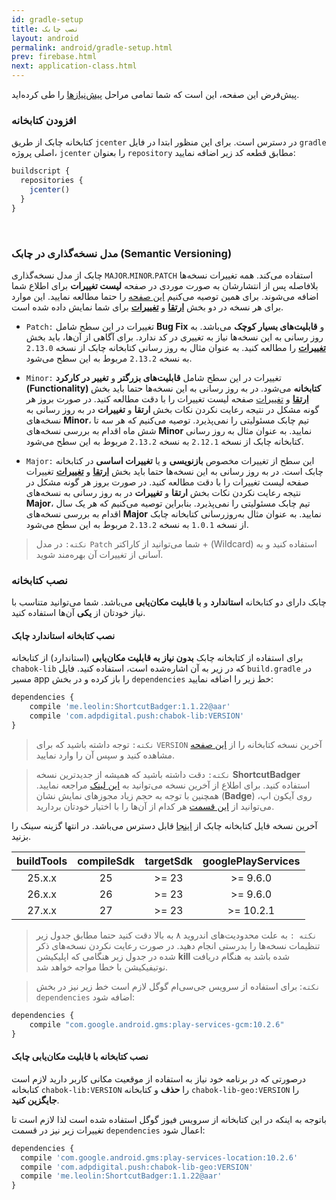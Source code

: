 ```yaml
---
id: gradle-setup
title: نصب چابک
layout: android
permalink: android/gradle-setup.html
prev: firebase.html
next: application-class.html
---
```


پیش‌فرض این صفحه، این است که شما تمامی مراحل [پیش‌نیازها](https://doc.chabokpush.com/android/required.html) را طی کرده‌اید.

### افزودن کتابخانه

کتابخانه چابک از طریق `jcenter` در دسترس است. برای این منظور ابتدا در فایل `gradle` اصلی پروژه، `jcenter` را بعنوان `repository` مطابق قطعه کد زیر اضافه نمایید:

```javascript
buildscript {
  repositories {
    jcenter()
  }
}  
```
<Br>

### مدل نسخه‌گذاری در چابک (Semantic Versioning)

چابک از مدل نسخه‌گذاری `MAJOR`.`MINOR`.`PATCH` استفاده می‌کند. همه تغییرات نسخه‌ها بلافاصله پس از انتشارشان به صورت موردی در صفحه **لیست  تغییرات** برای اطلاع شما اضافه می‌شوند. برای همین توصیه می‌کنیم [این صفحه](https://doc.chabokpush.com/android/release-note.html) را حتما مطالعه نمایید. این موارد برای هر نسخه در دو بخش [**ارتقا**](https://doc.chabokpush.com/android/release-note.html#%D8%A7%D8%B1%D8%AA%D9%82%D8%A7) و [**تغییرات**](https://doc.chabokpush.com/android/release-note.html#%D8%AA%D8%BA%DB%8C%DB%8C%D8%B1%D8%A7%D8%AA) برای شما نمایش داده شده‌ است.

- `Patch:` تغییرات در این سطح شامل **Bug Fix** و **قابلیت‌های بسیار کوچک** می‌باشد. به روز رسانی به این نسخه‌ها نیاز به تغییری در کد ندارد. برای آگاهی از آن‌ها، باید بخش [**تغییرات**](https://doc.chabokpush.com/android/release-note.html#%D8%AA%D8%BA%DB%8C%DB%8C%D8%B1%D8%A7%D8%AA) را مطالعه کنید. به عنوان مثال به‌ روز رسانی کتابخانه چابک از نسخه `2.13.0` به نسخه `2.13.2` مربوط به این سطح می‌شود.

- `Minor:` تغییرات در این سطح شامل **قابلیت‌های بزرگتر** و **تغییر در کارکرد (Functionality) کتابخانه** می‌شود. در به روز رسانی به این نسخه‌ها حتما باید بخش [**ارتقا**](https://doc.chabokpush.com/android/release-note.html#%D8%A7%D8%B1%D8%AA%D9%82%D8%A7) و [تغییرات](https://doc.chabokpush.com/android/release-note.html#%D8%AA%D8%BA%DB%8C%DB%8C%D8%B1%D8%A7%D8%AA) صفحه لیست تغییرات را با دقت مطالعه کنید. در صورت بروز هر گونه مشکل در نتیجه رعایت نکردن نکات بخش **ارتقا** و **تغییرات** در به روز رسانی به نسخه‌های **Minor**، تیم چابک مسئولیتی را نمی‌پذیرد. توصیه می‌کنیم که هر سه تا شش ماه اقدام به بررسی نسخه‌های **Minor** نمایید. به عنوان مثال به‌ روز رسانی کتابخانه چابک از نسخه `2.12.1` به نسخه `2.13.2` مربوط به این سطح می‌شود.

- `Major:` این سطح از تغییرات مخصوص **بازنویسی** و یا **تغییرات اساسی** در کتابخانه چابک است. در به روز رسانی به این نسخه‌ها حتما باید بخش [**ارتقا**](https://doc.chabokpush.com/android/release-note.html#%D8%A7%D8%B1%D8%AA%D9%82%D8%A7) و [**تغییرات**](https://doc.chabokpush.com/android/release-note.html#%D8%AA%D8%BA%DB%8C%DB%8C%D8%B1%D8%A7%D8%AA) تغییرات صفحه لیست تغییرات را با دقت مطالعه کنید. در صورت بروز هر گونه مشکل در نتیجه رعایت نکردن نکات بخش **ارتقا** و **تغییرات** در به روز رسانی به نسخه‌های **Major**، تیم چابک مسئولیتی را نمی‌پذیرد. بنابراین توصیه می‌کنیم که هر یک سال اقدام به بررسی نسخه‌های **Major** نمایید. به عنوان مثال به‌روزرسانی کتابخانه چابک از نسخه `1.0.1` به نسخه `2.13.2` مربوط به این سطح می‌شود.

> `نکته:` در مدل `Patch` شما می‌توانید از کاراکتر + (Wildcard) استفاده کنید و به آسانی از تغییرات آن بهره‌مند شوید.

### نصب کتابخانه
چابک دارای دو کتابخانه **استاندارد** و **با قابلیت مکان‌یابی** می‌باشد. شما می‌توانید متناسب با نیاز خودتان از **یکی** آن‌ها استفاده کنید.

#### نصب کتابخانه استاندارد چابک
برای استفاده از کتابخانه چابک **بدون نیاز به قابلیت مکان‌یابی** (استاندارد) از کتابخانه `chabok-lib` که در زیر به آن اشاره‌شده است، استفاده کنید. 
فایل `build.gradle` در مسیر app را باز کرده و در بخش `dependencies` خط زیر را اضافه نمایید:

```javascript
dependencies {
    compile 'me.leolin:ShortcutBadger:1.1.22@aar'
    compile 'com.adpdigital.push:chabok-lib:VERSION'
}
```

> `نکته:` توجه داشته باشید که برای `VERSION` آخرین نسخه کتابخانه را از [این صفحه](https://doc.chabokpush.com/android/release-note.html) مشاهده کنید و سپس آن را وارد نمایید. 

> `نکته:` دقت داشته باشید که همیشه از جدیدترین نسخه **ShortcutBadger** استفاده کنید. برای اطلاع از آخرین نسخه می‌توانید به [این لینک](https://github.com/leolin310148/ShortcutBadger) مراجعه نمایید. همچنین با توجه به حجم زیاد مجوزهای نمایش نشان (**Badge**) روی آیکون اپ،‌ می‌توانید از [این قسمت](https://doc.chabokpush.com/android/features.html#برداشتن-مجوزهای-غیر-ضروری-برای-نمایش-نشان-badge-روی-آیکون) هر کدام از آن‌ها را با اختیار خودتان بردارید. 

آخرین نسخه فایل کتابخانه چابک از [اینجا](https://bintray.com/bintray/jcenter?filterByPkgName=com.adpdigital.push) قابل دسترس می‌باشد.
در انتها گزینه سینک را بزنید.

<table dir="ltr">
    <thead>
    <tr align="center">
        <th>buildTools</th>
        <th>compileSdk</th>
        <th>targetSdk</th>
        <th>googlePlayServices</th>
    </tr>
    </thead>
    <tbody>
    <tr align="center">
        <td>25.x.x</td>
        <td>25</td>
        <td>&gt;= 23</td>
        <td>&gt;= 9.6.0</td>
    </tr>
    <tr align="center">
        <td>26.x.x</td>
        <td>26</td>
        <td>&gt;= 23</td>
        <td>&gt;= 9.6.0</td>
    </tr>
    <tr align="center">
        <td>27.x.x</td>
        <td>27</td>
        <td>&gt;= 23</td>
        <td>&gt;= 10.2.1</td>
    </tr>
    </tbody>
</table>

> `نکته :` به علت محدودیت‌‌های اندروید ۸ به بالا دقت کنید حتما مطابق جدول زیر تنظیمات نسخه‌ها را بدرستی انجام دهید.  در صورت رعایت نکردن نسخه‌های ذکر شده در جدول زیر هنگامی که اپلیکیشن **kill** شده باشد به هنگام دریافت نوتیفیکیشن با خطا مواجه خواهد شد.

> `نکته`: برای استفاده از سرویس جی‌سی‌ام گوگل لازم است خط زیر نیز در بخش
> `dependencies`  اضافه شود:

```javascript
dependencies {
    compile "com.google.android.gms:play-services-gcm:10.2.6" 
}
```

#### نصب کتابخانه با قابلیت مکان‌یابی چابک

درصورتی که در برنامه خود نیاز به استفاده از موقعیت مکانی کاربر دارید لازم است کتابخانه `chabok-lib:VERSION` را **حذف** و کتابخانه `chabok-lib-geo:VERSION` را **جایگزین کنید**. 

 باتوجه به اینکه در این کتابخانه از سرویس فیوز گوگل استفاده شده است لذا لازم است تا تغییرات زیر نیز در قسمت ‌‌‌`dependencies` اعمال شود:
 
 ```javascript
dependencies {
   compile 'com.google.android.gms:play-services-location:10.2.6'
   compile 'com.adpdigital.push:chabok-lib-geo:VERSION'
   compile 'me.leolin:ShortcutBadger:1.1.22@aar'
}  
```
